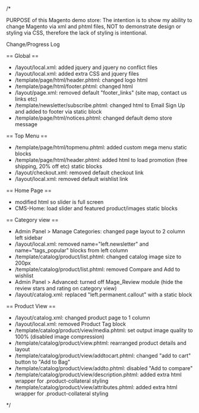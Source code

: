 /*

PURPOSE of this Magento demo store:
The intention is to show my ability to change Magento via xml and phtml files, NOT to demonstrate design or styling via CSS, 
therefore the lack of styling is intentional.


Change/Progress Log

== Global ==
* /layout/local.xml: added jquery and jquery no conflict files
* /layout/local.xml: added extra CSS and jquery files
* /template/page/html/header.phtml: changed logo html
* /template/page/html/footer.phtml: changed html
* /layout/page.xml: removed  default "footer_links" (site map, contact us links etc)
* /template/newsletter/subscribe.phtml: changed html to Email Sign Up and added to footer via static block
* /template/page/html/notices.phtml: changed default demo store message

== Top Menu ==
* /template/page/html/topmenu.phtml: added custom mega menu static blocks
* /template/page/html/header.phtml: added html to load promotion (free shipping, 20% off etc) static blocks
* /layout/checkout.xml: removed default checkout link 
* /layout/local.xml: removed default wishlist link

== Home Page ==
* modified html so slider is full screen
* CMS-Home: load slider and featured product/images static blocks

== Category view ==
* Admin Panel > Manage Categories: changed page layout to 2 column left sidebar
* /layout/local.xml: removed name="left.newsletter" and name="tags_popular" blocks from left column
* /template/catalog/product/list.phtml: changed catalog image size to 200px
* /template/catalog/product/list.phtml: removed Compare and Add to wishlist
* Admin Panel > Advanced: turned off Mage_Review module (hide the review stars and rating on category view)
* /layout/catalog.xml: replaced "left.permanent.callout" with a static block

== Product View ==
* /layout/catalog.xml: changed product page to 1 column
* /layout/local.xml: removed Product Tag block
* /template/catalog/product/view/media.phtml: set output image quality to 100% (disabled image compression)
* /template/catalog/product/view.phtml: rearranged product details and layout
* /template/catalog/product/view/addtocart.phtml: changed "add to cart" button to "Add to Bag"
* /template/catalog/product/view/addto.phtml: disabled "Add to compare"
* /template/catalog/product/view/description.phtml: added extra html wrapper for .product-collateral styling
* /template/catalog/product/view/attributes.phtml: added extra html wrapper for .product-collateral styling


*/
